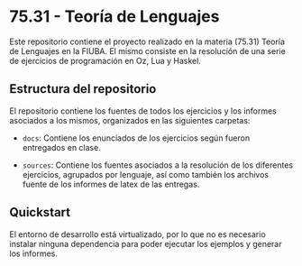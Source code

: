 # 75.31 - Teoría de Lenguajes

Este repositorio contiene el proyecto realizado en la materia (75.31) Teoría de
Lenguajes en la FIUBA. El mismo consiste en la resolución de una serie de
ejercicios de programación en Oz, Lua y Haskel.

## Estructura del repositorio

El repositorio contiene los fuentes de todos los ejercicios y los informes
asociados a los mismos, organizados en las siguientes carpetas:

* `docs`: Contiene los enunciados de los ejercicios según fueron entregados en
  clase.

* `sources`: Contiene los fuentes asociados a la resolución de los diferentes
  ejercicios, agrupados por lenguaje, así como también los archivos fuente de
los informes de latex de las entregas.

## Quickstart

El entorno de desarrollo está virtualizado, por lo que no es necesario instalar
ninguna dependencia para poder ejecutar los ejemplos y generar los informes.
